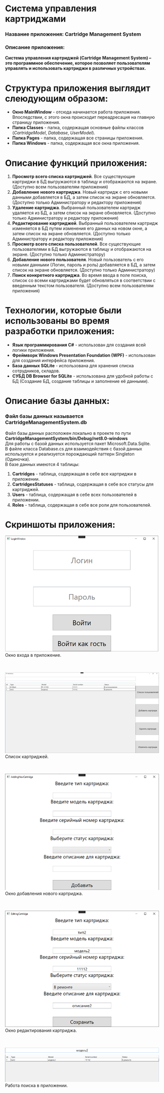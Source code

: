 # Система управления картриджами
### Название приложения: Cartridge Management System
### Описание приложения:
**Система управления картриджей (Cartridge Management System) – это программное обеспечение, которое позволяет пользователям управлять и использовать картриджи в различных устройствах.**

# Структура приложения выглядит слеюдующим образом:
- **Окно MainWindow** - отсюда начинается работа приложения. Впоследствии, с этого окна происходит переадресация на главную страницу приложения.
- **Папка Classes** - папка, содержащая основные файлы классов (_CartridgeModel_, _Database_, _UserModel_).
- **Папка Pages** - папка, содержащая все страницы приложения.
- **Папка Windows** - папка, содержащая все окна приложения.
 
# Описание функций приложения:
1. **Просмотр всего списка картриджей**. Все существующие картриджи в БД выгружаются в таблицу и отображаются на экране. (Доступно всем пользователям приложения)
2. **Добавление нового картриджа**. Новый картридж с его новыми данными добавляется в БД, а затем список на экране обновляется. (Доступно только Администратору и редактору приложения)
3. **Удаление картриджа**. Выбранный пользователем картридж удаляется из БД, а затем список на экране обновляется. (Доступно только Администратору и редактору приложения)
4. **Редактирование картриджей**. Выбранный пользователем картридж изменяется в БД путем изменения его данных на новом окне, а затем список на экране обновляется. (Доступно только Администратору и редактору приложения)
5. **Просмотр всего списка пользователей**. Все существующие пользователями в БД выгружаются в таблицу и отображаются на экране. (Доступно только Администратору)
6. **Добавление нового пользователя**. Новый пользователь с его новыми данными (Логин, пароль и роль) добавляется в БД, а затем список на экране обновляется. (Доступно только Администратору)
7. **Поиск конкретного картриджа**. Во время ввода в поле поиска, список со всеми картриджами будет обновляться в соответствии с введенным текстом пользователя. (Доступно всем пользователям приложения)

# Технологии, которые были использованы во время разработки приложения:
- **Язык программирования C#** - использован для создания всей логики приложения.
- **Фреймворк Windows Presentation Foundation (WPF)** - использован для создания интерфейса приложения.
- **База данных SQLite** - использована для хранения списка сотрудников, складов.
- **СУБД DB Browser for SQLite** - использована для удобной работы с БД (Создание БД, создание таблицы и заполнение её данными).

# Описание базы данных:
### Файл базы данных называется CartridgeManagementSystem.db <br/>
Файл базы данных расположен локально в проекте по пути **CartridgeManagementSystem/bin/Debug/net8.0-windows** </br>
Для работы с базой данных используется пакет Microsoft.Data.Sqlite. <br/>
В файле класса Database.cs для взаимодействия с базой данных используется и реализуется порождающий паттерн Singleton (Одиночка). <br/>
В базе данных имеются 4 таблицы:
1. **Cartridges** - таблица, содержащая в себе все картриджи в приложении.
2. **CartridgesStatuses** - таблица, содержащая в себе все статусы для картриджей.
3. **Users** - таблица, содержащая в себе всех пользователей в приложении.
4. **Roles** - таблица, содержащая в себе все роли для пользователей.

# Скриншоты приложения:
![Окно входа в приложение](https://github.com/Fealerok/CartridgesManagementSystem/blob/main/ScreensForRepository/1_LoginPage.png)
Окно входа в приложение.
</br> </br> </br>

![Список картриджей](https://github.com/Fealerok/CartridgesManagementSystem/blob/main/ScreensForRepository/2_CartridgesList(Admin).png)
Список картриджей.
</br> </br> </br>

![Окно добавления нового картриджа](https://github.com/Fealerok/CartridgesManagementSystem/blob/main/ScreensForRepository/3_AddingNewCartridge(Admin).png)
<br/>Окно добавления нового картриджа.
</br> </br> </br>

![Окно редактирования картриджа](https://github.com/Fealerok/CartridgesManagementSystem/blob/main/ScreensForRepository/4_EditingCartridge(Admin).png)
Окно редактирования картриджа.
</br> </br> </br>

![Работа поиска в приложении](https://github.com/Fealerok/CartridgesManagementSystem/blob/main/ScreensForRepository/5_Search(Admin).png)
Работа поиска в приложении.
</br> </br> </br>
